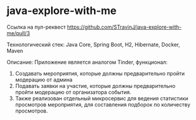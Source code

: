 # java-explore-with-me

Ссылка на пул-реквест
https://github.com/STravinJ/java-explore-with-me/pull/3

Технологический стек:
Java Core, Spring Boot, H2, Hibernate, Docker, Maven

Описание:
Приложение является аналогом Tinder, функционал:
1. Cоздавать мероприятия, которые должны предварительно пройти модерацию от админа
2. Подавать заявки на участие, которые должны предварительно пройти модерацию от организатора события.
3. Также реализован отдельный микросервиc для ведения статистики просмотров мероприятия, для составления подборок по количеству просмотров.
